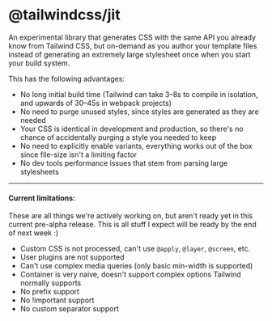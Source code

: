 # @tailwindcss/jit

An experimental library that generates CSS with the same API you already know from Tailwind CSS, but on-demand as you author your template files instead of generating an extremely large stylesheet once when you start your build system.

This has the following advantages:

- No long initial build time (Tailwind can take 3–8s to compile in isolation, and upwards of 30–45s in webpack projects)
- No need to purge unused styles, since styles are generated as they are needed
- Your CSS is identical in development and production, so there's no chance of accidentally purging a style you needed to keep
- No need to explicitly enable variants, everything works out of the box since file-size isn't a limiting factor
- No dev tools performance issues that stem from parsing large stylesheets

---

#### Current limitations:

These are all things we're actively working on, but aren't ready yet in this current pre-alpha release. This is all stuff I expect will be ready by the end of next week :)

- Custom CSS is not processed, can't use `@apply`, `@layer`, `@screen`, etc.
- User plugins are not supported
- Can't use complex media queries (only basic min-width is supported)
- Container is very naive, doesn't support complex options Tailwind normally supports
- No prefix support
- No !important support
- No custom separator support
